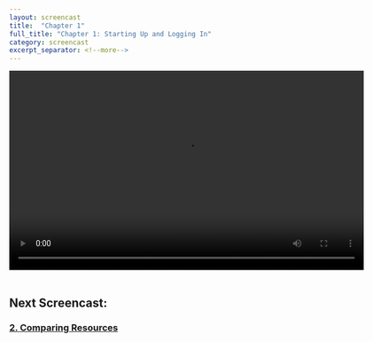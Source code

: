 ```yaml
---
layout: screencast
title:  "Chapter 1"
full_title: "Chapter 1: Starting Up and Logging In"
category: screencast
excerpt_separator: <!--more-->
---
```


<video width="640" height="360" controls>
  <source src="/assets/video/chapter1.mp4" type="video/mp4">
  Your browser does not support the video tag.
</video>
<br><br>

## Next Screencast:

### __[2. Comparing Resources]({assets/screencasts/sc_chapter2/)__
